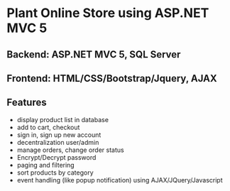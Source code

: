 # Plant Online Store using ASP.NET MVC 5

## Backend: ASP.NET MVC 5, SQL Server
## Frontend: HTML/CSS/Bootstrap/Jquery, AJAX

## Features
* display product list in database
* add to cart, checkout
* sign in, sign up new account
* decentralization user/admin
* manage orders, change order status
* Encrypt/Decrypt password
* paging and filtering
* sort products by category
* event handling (like popup notification) using AJAX/JQuery/Javascript
